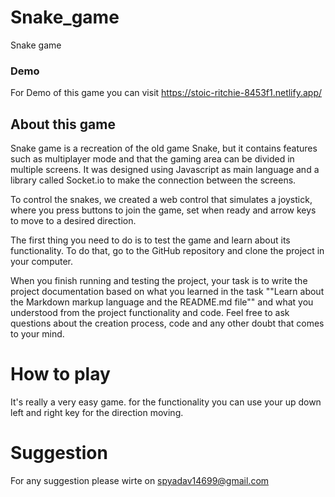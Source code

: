 # Snake_game
Snake game

### Demo
For Demo of this game you can visit https://stoic-ritchie-8453f1.netlify.app/

## About this game 

Snake game is a recreation of the old game Snake, but it contains features such as multiplayer mode and that the gaming area can be divided in multiple screens. It was designed using Javascript as main language and a library called Socket.io to make the connection between the screens.

To control the snakes, we created a web control that simulates a joystick, where you press buttons to join the game, set when ready and arrow keys to move to a desired direction.

The first thing you need to do is to test the game and learn about its functionality. To do that, go to the GitHub repository and clone the project in your computer.

When you finish running and testing the project, your task is to write the project documentation based on what you learned in the task ""Learn about the Markdown markup language and the README.md file"" and what you understood from the project functionality and code. Feel free to ask questions about the creation process, code and any other doubt that comes to your mind.

# How to play

It's really a very easy game. for the functionality you can use your up down left and right key for the direction moving.

# Suggestion

For any suggestion please wirte on spyadav14699@gmail.com

